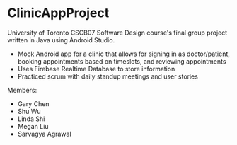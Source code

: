 # ClinicAppProject

University of Toronto CSCB07 Software Design course's final group project written in Java using Android Studio.
- Mock Android app for a clinic that allows for signing in as doctor/patient, booking appointments based on timeslots, and reviewing appointments 
- Uses Firebase Realtime Database to store information
- Practiced scrum with daily standup meetings and user stories

Members:
- Gary Chen
- Shu Wu
- Linda Shi
- Megan Liu
- Sarvagya Agrawal
